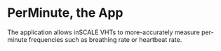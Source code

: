 PerMinute, the App
==================
The application allows inSCALE VHTs to more-accurately measure per-minute frequencies such as breathing rate or heartbeat rate.
